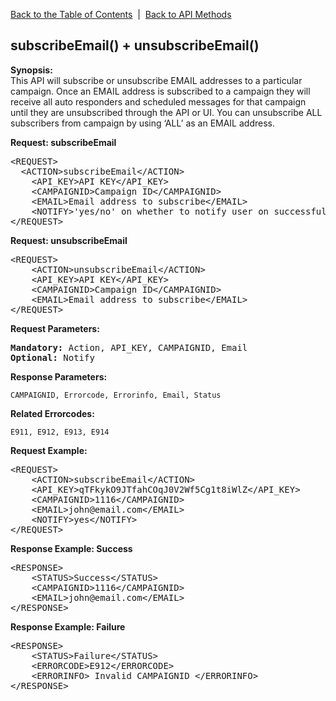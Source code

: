 <a href="/1.3/README.md">Back to the Table of Contents</a>&nbsp;&nbsp;|&nbsp;&nbsp;<a href="API_METHODS.md">Back to API Methods</a>
<h2>subscribeEmail() + unsubscribeEmail()</h2>
<p><strong>Synopsis:</strong><br/>
This API will subscribe or unsubscribe EMAIL addresses to a particular campaign. Once an EMAIL address is subscribed to a campaign they will receive all auto responders and scheduled messages for that campaign until they are unsubscribed through the API or UI. You can unsubscribe ALL subscribers from campaign by using &#8216;ALL&#8217; as an EMAIL address.</p>
<div><strong>Request: subscribeEmail</strong></div>
<pre>&lt;REQUEST&gt;
  &lt;ACTION&gt;subscribeEmail&lt;/ACTION&gt;
	&lt;API_KEY&gt;API KEY&lt;/API_KEY&gt;
	&lt;CAMPAIGNID&gt;Campaign ID&lt;/CAMPAIGNID&gt;
	&lt;EMAIL&gt;Email address to subscribe&lt;/EMAIL&gt;
	&lt;NOTIFY&gt;'yes/no' on whether to notify user on successful opt in&lt;/NOTIFY&gt;
&lt;/REQUEST&gt;</pre>
<div><strong>Request: unsubscribeEmail</strong></div>
<pre>&lt;REQUEST&gt;
    &lt;ACTION&gt;unsubscribeEmail&lt;/ACTION&gt;
    &lt;API_KEY&gt;API KEY&lt;/API_KEY&gt;
    &lt;CAMPAIGNID&gt;Campaign ID&lt;/CAMPAIGNID&gt;
    &lt;EMAIL&gt;Email address to subscribe&lt;/EMAIL&gt;
&lt;/REQUEST&gt;</pre>
<div><strong>Request Parameters:</strong></div>
<pre><strong>Mandatory:</strong> Action, API_KEY, CAMPAIGNID, Email
<strong>Optional:</strong> Notify</pre>
<strong>Response Parameters:</strong><br />

    CAMPAIGNID, Errorcode, Errorinfo, Email, Status

<strong>Related Errorcodes: </strong><br />

    E911, E912, E913, E914

<div><strong>Request Example:</strong></div>
<pre>&lt;REQUEST&gt;
	&lt;ACTION&gt;subscribeEmail&lt;/ACTION&gt;
	&lt;API_KEY&gt;qTFkykO9JTfahCOqJ0V2Wf5Cg1t8iWlZ&lt;/API_KEY&gt;
	&lt;CAMPAIGNID&gt;1116&lt;/CAMPAIGNID&gt;
	&lt;EMAIL&gt;john@email.com&lt;/EMAIL&gt;
	&lt;NOTIFY&gt;yes&lt;/NOTIFY&gt;
&lt;/REQUEST&gt;</pre>
<div><strong>Response Example: Success</strong></div>
<pre>&lt;RESPONSE&gt;
    &lt;STATUS&gt;Success&lt;/STATUS&gt;
    &lt;CAMPAIGNID&gt;1116&lt;/CAMPAIGNID&gt;
    &lt;EMAIL&gt;john@email.com&lt;/EMAIL&gt;
&lt;/RESPONSE&gt;</pre>
<div><strong>Response Example: Failure</strong></div>
<pre>&lt;RESPONSE&gt;
    &lt;STATUS&gt;Failure&lt;/STATUS&gt;
    &lt;ERRORCODE&gt;E912&lt;/ERRORCODE&gt;
    &lt;ERRORINFO&gt; Invalid CAMPAIGNID &lt;/ERRORINFO&gt;
&lt;/RESPONSE&gt;</pre>
